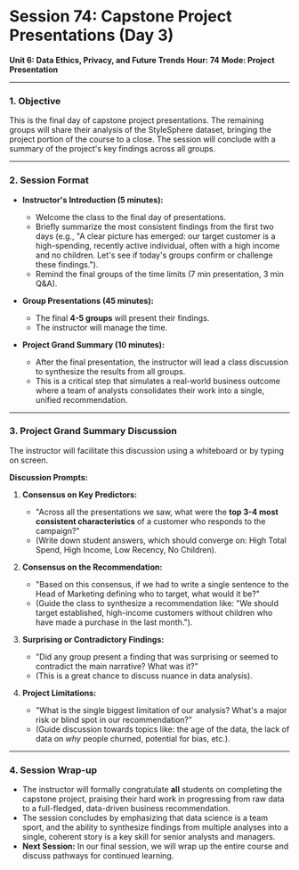 # Session 74: Capstone Project Presentations (Day 3)

**Unit 6: Data Ethics, Privacy, and Future Trends**
**Hour: 74**
**Mode: Project Presentation**

---

### 1. Objective

This is the final day of capstone project presentations. The remaining groups will share their analysis of the StyleSphere dataset, bringing the project portion of the course to a close. The session will conclude with a summary of the project's key findings across all groups.

---

### 2. Session Format

*   **Instructor's Introduction (5 minutes):**
    *   Welcome the class to the final day of presentations.
    *   Briefly summarize the most consistent findings from the first two days (e.g., "A clear picture has emerged: our target customer is a high-spending, recently active individual, often with a high income and no children. Let's see if today's groups confirm or challenge these findings.").
    *   Remind the final groups of the time limits (7 min presentation, 3 min Q&A).

*   **Group Presentations (45 minutes):**
    *   The final **4-5 groups** will present their findings.
    *   The instructor will manage the time.

*   **Project Grand Summary (10 minutes):**
    *   After the final presentation, the instructor will lead a class discussion to synthesize the results from all groups.
    *   This is a critical step that simulates a real-world business outcome where a team of analysts consolidates their work into a single, unified recommendation.

---

### 3. Project Grand Summary Discussion

The instructor will facilitate this discussion using a whiteboard or by typing on screen.

**Discussion Prompts:**

1.  **Consensus on Key Predictors:**
    *   "Across all the presentations we saw, what were the **top 3-4 most consistent characteristics** of a customer who responds to the campaign?"
    *   (Write down student answers, which should converge on: High Total Spend, High Income, Low Recency, No Children).

2.  **Consensus on the Recommendation:**
    *   "Based on this consensus, if we had to write a single sentence to the Head of Marketing defining who to target, what would it be?"
    *   (Guide the class to synthesize a recommendation like: "We should target established, high-income customers without children who have made a purchase in the last month.").

3.  **Surprising or Contradictory Findings:**
    *   "Did any group present a finding that was surprising or seemed to contradict the main narrative? What was it?"
    *   (This is a great chance to discuss nuance in data analysis).

4.  **Project Limitations:**
    *   "What is the single biggest limitation of our analysis? What's a major risk or blind spot in our recommendation?"
    *   (Guide discussion towards topics like: the age of the data, the lack of data on *why* people churned, potential for bias, etc.).

---

### 4. Session Wrap-up

*   The instructor will formally congratulate **all** students on completing the capstone project, praising their hard work in progressing from raw data to a full-fledged, data-driven business recommendation.
*   The session concludes by emphasizing that data science is a team sport, and the ability to synthesize findings from multiple analyses into a single, coherent story is a key skill for senior analysts and managers.
*   **Next Session:** In our final session, we will wrap up the entire course and discuss pathways for continued learning.